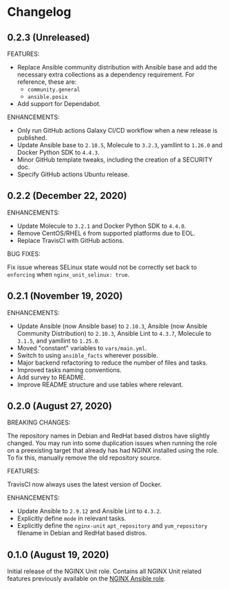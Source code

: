 # Changelog

## 0.2.3 (Unreleased)

FEATURES:

*   Replace Ansible community distribution with Ansible base and add the necessary extra collections as a dependency requirement. For reference, these are:
    *   `community.general`
    *   `ansible.posix`
*   Add support for Dependabot.

ENHANCEMENTS:

*   Only run GitHub actions Galaxy CI/CD workflow when a new release is published.
*   Update Ansible base to `2.10.5`, Molecule to `3.2.3`, yamllint to `1.26.0` and Docker Python SDK to `4.4.3`.
*   Minor GitHub template tweaks, including the creation of a SECURITY doc.
*   Specify GitHub actions Ubuntu release.

## 0.2.2 (December 22, 2020)

ENHANCEMENTS:

*   Update Molecule to `3.2.1` and Docker Python SDK to `4.4.0`.
*   Remove CentOS/RHEL `6` from supported platforms due to EOL.
*   Replace TravisCI with GitHub actions.

BUG FIXES:

Fix issue whereas SELinux state would not be correctly set back to `enforcing` when `nginx_unit_selinux: true`.

## 0.2.1 (November 19, 2020)

ENHANCEMENTS:

*   Update Ansible (now Ansible base) to `2.10.3`, Ansible (now Ansible Community Distribution) to `2.10.3`, Ansible Lint to `4.3.7`, Molecule to `3.1.5`, and yamllint to `1.25.0`.
*   Moved "constant" variables to `vars/main.yml`.
*   Switch to using `ansible_facts` wherever possible.
*   Major backend refactoring to reduce the number of files and tasks.
*   Improved tasks naming conventions.
*   Add survey to README.
*   Improve README structure and use tables where relevant.

## 0.2.0 (August 27, 2020)

BREAKING CHANGES:

The repository names in Debian and RedHat based distros have slightly changed. You may run into some duplication issues when running the role on a preexisting target that already has had NGINX installed using the role. To fix this, manually remove the old repository source.

FEATURES:

TravisCI now always uses the latest version of Docker.

ENHANCEMENTS:

*   Update Ansible to `2.9.12` and Ansible Lint to `4.3.2`.
*   Explicitly define `mode` in relevant tasks.
*   Explicitly define the `nginx-unit` `apt_repository` and `yum_repository` filename in Debian and RedHat based distros.

## 0.1.0 (August 19, 2020)

Initial release of the NGINX Unit role. Contains all NGINX Unit related features previously available on the [NGINX Ansible role](https://github.com/nginxinc/ansible-role-nginx).
